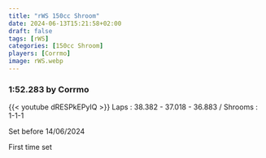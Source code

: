 ```yaml
---
title: "rWS 150cc Shroom"
date: 2024-06-13T15:21:58+02:00
draft: false
tags: [rWS]
categories: [150cc Shroom]
players: [Corrmo]
image: rWS.webp
---
```

### 1:52.283 by Corrmo

{{< youtube dRESPkEPyIQ >}}
Laps : 38.382 - 37.018 - 36.883 /
Shrooms : 1-1-1

Set before 14/06/2024

First time set